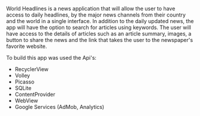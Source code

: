 World Headlines is a news application that will allow the user to have access to daily headlines, 
by the major news channels from their country and the world in a single interface. 
In addition to the daily updated news, the app will have the option to search for articles using keywords. 
The user will have access to the details of articles such as an article summary, images, 
a button to share the news and the link that takes the user to the newspaper's favorite website.

To build this app was used the Api's:
- RecyclerView
- Volley
- Picasso
- SQLite
- ContentProvider
- WebView
- Google Services (AdMob, Analytics)



